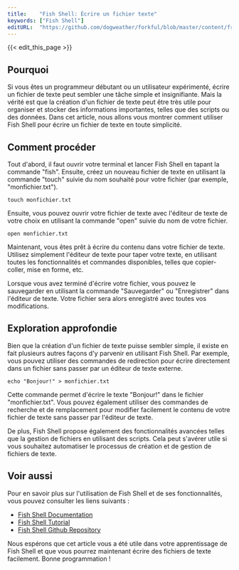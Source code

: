 ```yaml
---
title:    "Fish Shell: Écrire un fichier texte"
keywords: ["Fish Shell"]
editURL:  "https://github.com/dogweather/forkful/blob/master/content/fr/fish-shell/writing-a-text-file.md"
---
```


{{< edit_this_page >}}

## Pourquoi

Si vous êtes un programmeur débutant ou un utilisateur expérimenté, écrire un fichier de texte peut sembler une tâche simple et insignifiante. Mais la vérité est que la création d'un fichier de texte peut être très utile pour organiser et stocker des informations importantes, telles que des scripts ou des données. Dans cet article, nous allons vous montrer comment utiliser Fish Shell pour écrire un fichier de texte en toute simplicité.

## Comment procéder

Tout d'abord, il faut ouvrir votre terminal et lancer Fish Shell en tapant la commande "fish". Ensuite, créez un nouveau fichier de texte en utilisant la commande "touch" suivie du nom souhaité pour votre fichier (par exemple, "monfichier.txt").

```Fish Shell
touch monfichier.txt
```
Ensuite, vous pouvez ouvrir votre fichier de texte avec l'éditeur de texte de votre choix en utilisant la commande "open" suivie du nom de votre fichier.

```Fish Shell
open monfichier.txt
```

Maintenant, vous êtes prêt à écrire du contenu dans votre fichier de texte. Utilisez simplement l'éditeur de texte pour taper votre texte, en utilisant toutes les fonctionnalités et commandes disponibles, telles que copier-coller, mise en forme, etc.

Lorsque vous avez terminé d'écrire votre fichier, vous pouvez le sauvegarder en utilisant la commande "Sauvegarder" ou "Enregistrer" dans l'éditeur de texte. Votre fichier sera alors enregistré avec toutes vos modifications.

## Exploration approfondie

Bien que la création d'un fichier de texte puisse sembler simple, il existe en fait plusieurs autres façons d'y parvenir en utilisant Fish Shell. Par exemple, vous pouvez utiliser des commandes de redirection pour écrire directement dans un fichier sans passer par un éditeur de texte externe.

```Fish Shell
echo "Bonjour!" > monfichier.txt
```

Cette commande permet d'écrire le texte "Bonjour!" dans le fichier "monfichier.txt". Vous pouvez également utiliser des commandes de recherche et de remplacement pour modifier facilement le contenu de votre fichier de texte sans passer par l'éditeur de texte.

De plus, Fish Shell propose également des fonctionnalités avancées telles que la gestion de fichiers en utilisant des scripts. Cela peut s'avérer utile si vous souhaitez automatiser le processus de création et de gestion de fichiers de texte.

## Voir aussi

Pour en savoir plus sur l'utilisation de Fish Shell et de ses fonctionnalités, vous pouvez consulter les liens suivants :

- [Fish Shell Documentation](https://fishshell.com/docs/current/)
- [Fish Shell Tutorial](https://fishshell.com/docs/current/index.html#tutorials)
- [Fish Shell Github Repository](https://github.com/fish-shell/fish-shell)

Nous espérons que cet article vous a été utile dans votre apprentissage de Fish Shell et que vous pourrez maintenant écrire des fichiers de texte facilement. Bonne programmation !